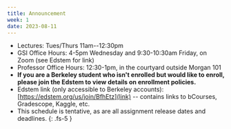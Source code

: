 ```yaml
---
title: Announcement
week: 1
date: 2023-08-11
---
```

- Lectures: Tues/Thurs 11am--12:30pm
- GSI Office Hours: 4-5pm Wednesday and 9:30-10:30am Friday, on Zoom (see Edstem for link)
- Professor Office Hours: 12:30-1pm, in the courtyard outside Morgan 101
- **If you are a Berkeley student who isn't enrolled but would like to enroll, please join the Edstem to view details on enrollment policies.**
- Edstem link (only accessible to Berkeley accounts): [https://edstem.org/us/join/BfhEtz](link) -- contains links to bCourses, Gradescope, Kaggle, etc.
- This schedule is tentative, as are all assignment release dates and deadlines.
{: .fs-5 }
